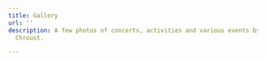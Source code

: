 ```yaml
---
title: Gallery
url: ''
description: A few photos of concerts, activities and various events by Niklas A.
  Chroust.

---
```

